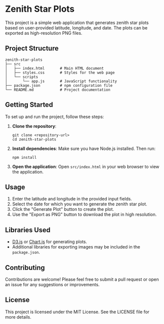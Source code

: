 # Zenith Star Plots

This project is a simple web application that generates zenith star plots based on user-provided latitude, longitude, and date. The plots can be exported as high-resolution PNG files.

## Project Structure

```
zenith-star-plots
├── src
│   ├── index.html       # Main HTML document
│   ├── styles.css       # Styles for the web page
│   └── scripts
│       └── app.js       # JavaScript functionality
├── package.json         # npm configuration file
└── README.md            # Project documentation
```

## Getting Started

To set up and run the project, follow these steps:

1. **Clone the repository**:
   ```
   git clone <repository-url>
   cd zenith-star-plots
   ```

2. **Install dependencies**:
   Make sure you have Node.js installed. Then run:
   ```
   npm install
   ```

3. **Open the application**:
   Open `src/index.html` in your web browser to view the application.

## Usage

1. Enter the latitude and longitude in the provided input fields.
2. Select the date for which you want to generate the zenith star plot.
3. Click the "Generate Plot" button to create the plot.
4. Use the "Export as PNG" button to download the plot in high resolution.

## Libraries Used

- [D3.js](https://d3js.org/) or [Chart.js](https://www.chartjs.org/) for generating plots.
- Additional libraries for exporting images may be included in the `package.json`.

## Contributing

Contributions are welcome! Please feel free to submit a pull request or open an issue for any suggestions or improvements.

## License

This project is licensed under the MIT License. See the LICENSE file for more details.